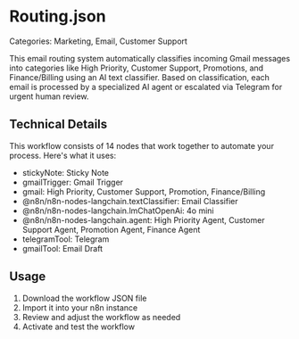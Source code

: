 # Routing.json

Categories: Marketing, Email, Customer Support

This email routing system automatically classifies incoming Gmail messages into categories like High Priority, Customer Support, Promotions, and Finance/Billing using an AI text classifier. Based on classification, each email is processed by a specialized AI agent or escalated via Telegram for urgent human review.

## Technical Details

This workflow consists of 14 nodes that work together to automate your process. Here's what it uses:

- stickyNote: Sticky Note
- gmailTrigger: Gmail Trigger
- gmail: High Priority, Customer Support, Promotion, Finance/Billing
- @n8n/n8n-nodes-langchain.textClassifier: Email Classifier
- @n8n/n8n-nodes-langchain.lmChatOpenAi: 4o mini
- @n8n/n8n-nodes-langchain.agent: High Priority Agent, Customer Support Agent, Promotion Agent, Finance Agent
- telegramTool: Telegram
- gmailTool: Email Draft

## Usage

1. Download the workflow JSON file
2. Import it into your n8n instance
3. Review and adjust the workflow as needed
4. Activate and test the workflow

